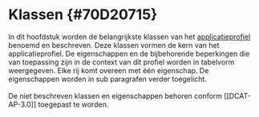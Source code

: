 # Klassen {#70D20715}
In dit hoofdstuk worden de belangrijkste klassen van het <u>applicatieprofiel</u> benoemd en beschreven. Deze klassen vormen de kern van het applicatieprofiel. De eigenschappen en de bijbehorende beperkingen die van toepassing zijn in de context van dit profiel worden in tabelvorm weergegeven. Elke rij komt overeen met één eigenschap. De eigenschappen worden in sub paragrafen verder toegelicht.
<br/>
<br/>
De niet beschreven klassen en eigenschappen behoren conform [[DCAT-AP-3.0]] toegepast te worden. 
<section data-include-format='markdown' data-include='015-Klasse_Dataset_.md'></section>
<section data-include-format='markdown' data-include='055-Distributie_.md'></section>
<section data-include-format='markdown' data-include='085-Dataservice_.md'></section>
<section data-include-format='markdown' data-include='110-Catalogus_.md'></section>
<section data-include-format='markdown' data-include='131-Catalogusrecord_.md'></section>
<section data-include-format='markdown' data-include='141-Dataset_series.md'></section>
